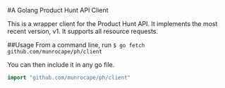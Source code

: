 #A Golang Product Hunt API Client

This is a wrapper client for the Product Hunt API. It implements the most recent version, v1. It supports all resource requests.

##Usage
From a command line, run `$ go fetch github.com/munrocape/ph/client`

You can then include it in any go file.
```Go
import "github.com/munrocape/ph/client"
```